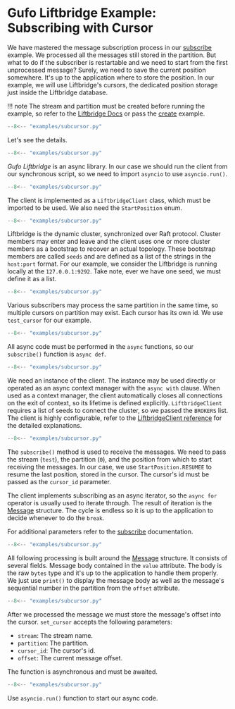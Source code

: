 # Gufo Liftbridge Example: Subscribing with Cursor

We have mastered the message subscription process
in our [subscribe][subscribe_ex] example. We processed
all the messages still stored in the partition. But what
to do if the subscriber is restartable and we need to
start from the first unprocessed message? Surely, we need
to save the current position somewhere. It's up to the application
where to store the position. In our example,
we will use Liftbridge's cursors, the dedicated position storage
just inside the Liftbridge  database.

!!! note
    The stream and partition must be created before running
    the example, so refer to the [Liftbridge Docs][Liftbridge Docs] 
    or pass the [create][create_ex] example.

``` py title="subcursor.py" linenums="1"
--8<-- "examples/subcursor.py"
```

Let's see the details. 

``` py title="subcursor.py" linenums="1" hl_lines="1"
--8<-- "examples/subcursor.py"
```

*Gufo Liftbridge* is an async library. In our case
we should run the client from our synchronous script,
so we need to import `asyncio` to use `asyncio.run()`.

``` py title="subcursor.py" linenums="1" hl_lines="2"
--8<-- "examples/subcursor.py"
```

The client is implemented as a `LiftbridgeClient` class,
which must be imported to be used. We also need the
`StartPosition` enum.

``` py title="subcursor.py" linenums="1" hl_lines="4"
--8<-- "examples/subcursor.py"
```
Liftbridge is the dynamic cluster, synchronized over
Raft protocol. Cluster members may enter and leave and
the client uses one or more cluster members as a bootstrap
to recover an actual topology. These bootstrap
members are called `seeds` and are defined as a list
of the strings in the `host:port` format. For our
example, we consider the Liftbridge is running
locally at the `127.0.0.1:9292`. Take note, ever we have
one seed, we must define it as a list.

``` py title="subcursor.py" linenums="1" hl_lines="5"
--8<-- "examples/subcursor.py"
```

Various subscribers may process the same partition in the same
time, so multiple cursors on partition may exist.
Each cursor has its own id. We use `test_cursor`
for our example.

``` py title="subcursor.py" linenums="1" hl_lines="8"
--8<-- "examples/subcursor.py"
```
All async code must be performed in the `async` functions,
so our `subscribe()` function is `async def`.

``` py title="subcursor.py" linenums="1" hl_lines="9"
--8<-- "examples/subcursor.py"
```

We need an instance of the client. The instance may be used
directly or operated as an async context manager
with the `async with` clause. When used as a context manager,
the client automatically closes all connections on the exit of context,
so its lifetime is defined explicitly. `LiftbridgeClient` requires
a list of seeds to connect the cluster, so we passed the `BROKERS` list.
The client is highly configurable, refer to the
[LiftbridgeClient reference][LiftbridgeClient] for the detailed
explanations.

``` py title="subcursor.py" linenums="1" hl_lines="10 11 12 13 14 15"
--8<-- "examples/subcursor.py"
```

The `subscribe()` method is used to receive the messages. We need to
pass the stream (`test`), the partition (`0`), and the position
from which to start receiving the messages. In our case, we
use `StartPosition.RESUMEE` to resume the last position, 
stored in the cursor.
The cursor's id must be passed as the `cursor_id` parameter.

The client implements subscribing as an async iterator, so
the `async for` operator is usually used to iterate through.
The result of iteration is the [Message][Message] structure.
The cycle is endless so it is up to the application to decide
whenever to do the `break`.

For additional parameters refer to the [subscribe][subscribe]
documentation.

``` py title="subcursor.py" linenums="1" hl_lines="16"
--8<-- "examples/subcursor.py"
```

All following processing is built around the [Message][Message]
structure. It consists of several fields. Message body contained
in the `value` attribute. The body is the raw `bytes` type
and it's up to the application to handle them properly.
We just use  `print()` to display the message body as well as
the message's sequential number in the partition from the `offset`
attribute.

``` py title="subcursor.py" linenums="1" hl_lines="17 18 19"
--8<-- "examples/subcursor.py"
```

After we processed the message we must store the message's
offset into the cursor. `set_cursor` accepts the following parameters:

* `stream`: The stream name.
* `partition`: The partition.
* `cursor_id`: The cursor's id.
* `offset`: The current message offset.

The function is asynchronous and must be awaited.

``` py title="subcursor.py" linenums="1" hl_lines="22"
--8<-- "examples/subcursor.py"
```
Use `asyncio.run()` function to start our async code.

[Liftbridge Docs]: https://liftbridge.io/docs/overview.html
[LiftbridgeClient]: ../../reference/gufo/liftbridge/client/#gufo.liftbridge.client.LiftbridgeClient
[subscribe]: ../../reference/gufo/liftbridge/client/#gufo.liftbridge.client.LiftbridgeClient.subscribe
[StartPosition]: ../../reference/gufo/liftbridge/types/#gufo.liftbridge.types.StartPosition
[Message]: ../../reference/gufo/liftbridge/types/#gufo.liftbridge.types.Message
[create_ex]: create.md
[subscribe_ex]: subscribe.md
[bulk_ex]: bulk.md
[compression_ex]: compression.md